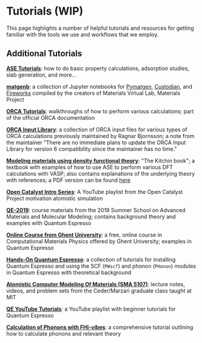 # Tutorials (WIP)

This page highlights a number of helpful tutorials and resources for
getting familiar with the tools we use and workflows that we employ.

## Additional Tutorials

[**ASE Tutorials**][ase]: how to do basic property calculations, adsorption
studies, slab generation, and more...

[**matgenb**][matgenb]: a collection of Jupyter notebooks for
[Pymatgen][pymatgen], [Custodian][custodian], and [Fireworks][fireworks]
compiled by the creators of Materials Virtual Lab, Materials Project

[**ORCA Tutorials**][orca-tutorials]: walkthroughs of how to perform various
calculations; part of the official ORCA documentation

[**ORCA Input Library**][orca-input-library]: a collection of ORCA input files
for various types of ORCA calculations previously maintained by Ragnar Bjornsson;
a note from the maintainer "There are no immediate plans to update the ORCA Input
Library for version 6 compatibility since the maintainer has no time."

[**Modeling materials using density functional theory**][kitchin-book]:
"The Kitchin book"; a textbook with examples of how to use ASE to perform
various DFT calculations with VASP; also contains explanations of the
underlying theory with references; a PDF version can be found
[here][kitchin-pdf]

[**Open Catalyst Intro Series**][open-catalyst]: A YouTube playlist from
the Open Catalyst Project motivation atomistic simulation

[**QE-2019**][qe-2019]: course materials from the 2019 Summer School on
Advanced Materials and Molecular Modeling; contains background theory and
examples with Quantum Espresso

[**Online Course from Ghent University**][ghent-qe-course]: a free, online
course in Computational Materials Physics offered by Ghent University;
examples in Quantum Espresso

[**Hands-On Quantum Espresso**][hands-on-qe]: a collection of tutorials for
installing Quantum Espresso and using the SCF (`PWscf`) and phonon (`PHonon`)
modules in Quantum Espresso with theoretical background

[**Atomistic Computer Modeling Of Materials (SMA 5107)**][sma-5107]: lecture
notes, videos, and problem sets from the Ceder/Marzari graduate class taught
at MIT

[**QE YouTube Tutorials**][qe-youtube]: a YouTube playlist with beginner
tutorials for Quantum Espresso

[**Calculation of Phonons with FHI-vibes**][fhi-vibes-phonons]: a comprehensive
tutorial outlining how to calculate phonons and relevant theory

[ase]: https://wiki.fysik.dtu.dk/ase/tutorials/tutorials.html
[orca-tutorials]: https://www.orcasoftware.de/tutorials_orca/
[orca-input-library]: https://sites.google.com/site/orcainputlibrary/home
[matgenb]: https://matgenb.materialsvirtuallab.org
[pymatgen]: https://pymatgen.org
[custodian]: https://materialsproject.github.io/custodian/
[fireworks]: https://materialsproject.github.io/fireworks/
[kitchin-book]: http://kitchingroup.cheme.cmu.edu/dft-book/dft.html
[kitchin-pdf]: https://kitchingroup.cheme.cmu.edu/dft-book/dft.pdf
[open-catalyst]: https://youtube.com/playlist?list=PLU7acyFOb6DXgCTAi2TwKXaFD_i3C6hSL&si=0xVFH0kgJBQgi28R
[qe-2019]: http://qe2019.ijs.si/program.html
[ghent-qe-course]: https://www.compmatphys.org
[hands-on-qe]: https://www.fisica.uniud.it/~giannozz/QE-Tutorial/
[sma-5107]: https://ocw.mit.edu/courses/3-320-atomistic-computer-modeling-of-materials-sma-5107-spring-2005/
[qe-youtube]: https://www.youtube.com/playlist?list=PL_g4fDi8qyRo9OHSwhERP3IEMZGHADsun
[fhi-vibes-phonons]: https://fhi-aims-club.gitlab.io/tutorials/phonons-with-fhi-vibes/
